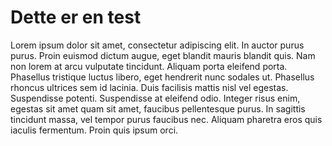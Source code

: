 # Dette er en test

Lorem ipsum dolor sit amet, consectetur adipiscing elit. In auctor purus purus. Proin euismod dictum augue, eget blandit mauris blandit quis. Nam non lorem at arcu vulputate tincidunt. Aliquam porta eleifend porta. Phasellus tristique luctus libero, eget hendrerit nunc sodales ut. Phasellus rhoncus ultrices sem id lacinia. Duis facilisis mattis nisl vel egestas. Suspendisse potenti. Suspendisse at eleifend odio. Integer risus enim, egestas sit amet quam sit amet, faucibus pellentesque purus. In sagittis tincidunt massa, vel tempor purus faucibus nec. Aliquam pharetra eros quis iaculis fermentum. Proin quis ipsum orci.
